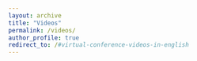 ```yaml
---
layout: archive
title: "Videos"
permalink: /videos/
author_profile: true
redirect_to: /#virtual-conference-videos-in-english
---
```

